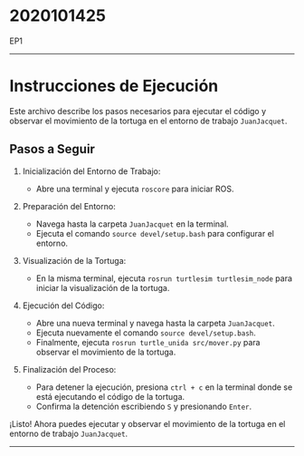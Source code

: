# 2020101425
EP1

---

# Instrucciones de Ejecución

Este archivo describe los pasos necesarios para ejecutar el código y observar el movimiento de la tortuga en el entorno de trabajo `JuanJacquet`.

## Pasos a Seguir

1. Inicialización del Entorno de Trabajo:
   - Abre una terminal y ejecuta `roscore` para iniciar ROS.

2. Preparación del Entorno:
   - Navega hasta la carpeta `JuanJacquet` en la terminal.
   - Ejecuta el comando `source devel/setup.bash` para configurar el entorno.

3. Visualización de la Tortuga:
   - En la misma terminal, ejecuta `rosrun turtlesim turtlesim_node` para iniciar la visualización de la tortuga.

4. Ejecución del Código:
   - Abre una nueva terminal y navega hasta la carpeta `JuanJacquet`.
   - Ejecuta nuevamente el comando `source devel/setup.bash`.
   - Finalmente, ejecuta `rosrun turtle_unida src/mover.py` para observar el movimiento de la tortuga.

5. Finalización del Proceso:
   - Para detener la ejecución, presiona `ctrl + c` en la terminal donde se está ejecutando el código de la tortuga.
   - Confirma la detención escribiendo `S` y presionando `Enter`.

¡Listo! Ahora puedes ejecutar y observar el movimiento de la tortuga en el entorno de trabajo `JuanJacquet`.

---

